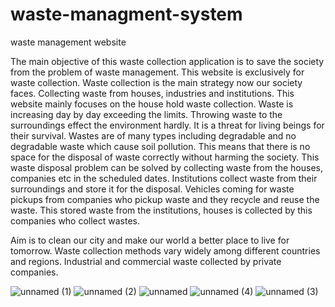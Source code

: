 # waste-managment-system
waste management website 

The main objective of this waste collection application is to save the society from the problem of waste management. This website is exclusively for waste collection. Waste collection is the main strategy now our society faces. Collecting waste from houses, industries and institutions. This website mainly focuses on the house hold waste collection. Waste is increasing day by day exceeding the limits. Throwing waste to the surroundings effect the environment hardly. It is a threat for living beings for their survival. Wastes are of many types including degradable and no degradable waste which cause soil pollution. This means that there is no space for the disposal of waste correctly without harming the society. This waste disposal problem can be solved by collecting waste from the houses, companies etc in the scheduled dates.  Institutions collect waste from their surroundings and store it for the disposal. Vehicles coming for waste pickups from companies who pickup waste and they recycle and reuse the waste. This stored waste from the institutions, houses is collected by this companies who collect wastes.

Aim is to clean our city and make our world a    better place to live for tomorrow.
Waste collection methods vary widely among different countries and regions.
Industrial and commercial waste collected by private companies. 

![unnamed (1)](https://user-images.githubusercontent.com/53225976/128697363-bc438a5f-f76a-4e0c-8baf-37ba9c84ce55.png)
![unnamed (2)](https://user-images.githubusercontent.com/53225976/128697468-64e63470-34ed-411b-a6a6-f50398dcd00c.png)
![unnamed](https://user-images.githubusercontent.com/53225976/128697433-17f8e185-23ae-4cd4-b194-37e7a5ed6538.png)
![unnamed (4)](https://user-images.githubusercontent.com/53225976/128697540-03d0c4c9-44af-48b7-a2a8-6dfa42cd1864.png)
![unnamed (3)](https://user-images.githubusercontent.com/53225976/128697558-f446805e-40ad-4034-99a2-d7b8a233acdf.png)


